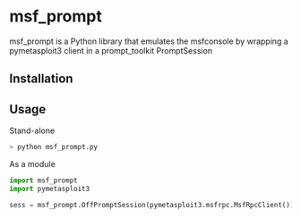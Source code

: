 # msf_prompt

msf_prompt is a Python library that emulates the msfconsole by wrapping a pymetasploit3 client in a prompt_toolkit PromptSession

## Installation

## Usage

Stand-alone
```bash
> python msf_prompt.py
```

As a module
```python
import msf_prompt
import pymetasploit3

sess = msf_prompt.OffPromptSession(pymetasploit3.msfrpc.MsfRpcClient())
```
